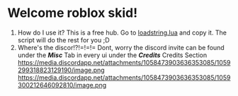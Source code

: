 # Welcome roblox skid!
1. How do I use it?
This is a free hub. Go to [loadstring.lua](https://github.com/CGGonGitHub/Loader/blob/main/loadstring.lua) and copy it. The script will do the rest for you ;D
2. Where's the discor!?!=!=!=
Dont, worry the discord invite can be found under the <i><b>Misc</b></i> Tab in every ui under the <i><b>Credits</b></i> Credits Section
https://media.discordapp.net/attachments/1058473903636353085/1059299318823129190/image.png
https://media.discordapp.net/attachments/1058473903636353085/1059300212646092810/image.png
